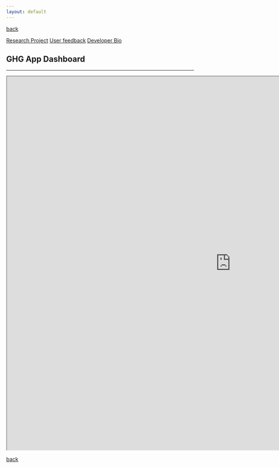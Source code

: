 ```yaml
---
layout: default
---
```

[back](./)

[Research Project](./project-page.html)
[User feedback](./feedback-page.html)
[Developer Bio](./bio-page.html)

## GHG App Dashboard

* * *

<iframe src="https://ghg.app.frs.ethz.ch/" id="frame1" name="frame1" width="1200" marginwidth="0" height="1000" marginheight="0" align="middle" scrolling="auto"></iframe>

[back](./)